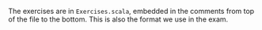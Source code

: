 The exercises are in `Exercises.scala`, embedded in the comments from top of the
file to the bottom. This is also the format we use in the exam.

